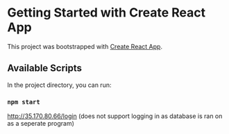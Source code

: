 # Getting Started with Create React App

This project was bootstrapped with [Create React App](https://github.com/facebook/create-react-app).

## Available Scripts

In the project directory, you can run:

### `npm start`

http://35.170.80.66/login (does not support logging in as database is ran on as a seperate program)

